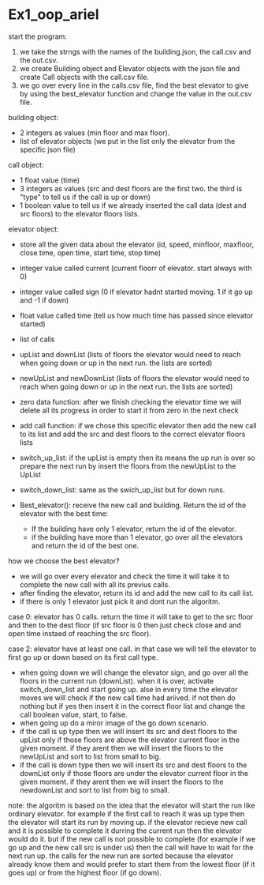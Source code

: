 # Ex1_oop_ariel



start the program:
1. we take the strngs with the names of the building.json, the call.csv and the out.csv.
2. we create Building object and Elevator objects with the json file and create Call objects with the call.csv file.
3. we go over every line in the calls.csv file, find the best elevator to give by using the best_elevator function and change the value in the out.csv file.

building object:
* 2 integers as values (min floor and max floor).
* list of elevator objects (we put in the list only the elevator from the specific json file)

call object:
* 1 float value (time)
* 3 integers as values (src and dest floors are the first two. the third is "type" to tell us if the call is up or down)
* 1 boolean value to tell us if we already inserted the call data (dest and src floors) to the elevator floors lists.

elevator object:
* store all the given data about the elevator (id, speed, minfloor, maxfloor, close time, open time, start time, stop time)
* integer value called current (current floorr of elevator. start always with 0)
* integer value called sign (0 if elevator hadnt started moving. 1 if it go up and -1 if down)
* float value called time (tell us how much time has passed since elevator started)
* list of calls
* upList and downList (lists of floors the elevator would need to reach when going down or up in the next run. the lists are sorted)
* newUpList and newDownList (lists of floors the elevator would need to reach when going down or up in the next run. the lists are sorted)

* zero data function: after we finish checking the elevator time we will delete all its progress in order to start it from zero in the next check
* add call function: if we chose this specific elevator then add the new call to its list and add the src and dest floors to the correct elevator floors lists
* switch_up_list: if the upList is empty then its means the up run is over so prepare the next run by insert the floors from the newUpList to the UpList
* switch_down_list: same as the swich_up_list but for down runs.


* Best_elevator(): receive the new call and building. Return the id of the elevator with the best time:
    * If the building have only 1 elevator, return the id of the elevator.
    * if the building have more than 1 elevator, go over all the elevators and return the id of the best one.

how we choose the best elevator?
* we will go over every elevator and check the time it will take it to complete the new call with all its previus calls.
* after finding the elevator, return its id and add the new call to its call list.
* if there is only 1 elevator just pick it and dont run the algoritm.

case 0: elevator has 0 calls. return the time it will take to get to the src floor and then to the dest floor (if src floor is 0 then just check close and and open time instaed of reaching the src floor).

case 2: elevator have at least one call. in that case we will tell the elevator to first go up or down based on its first call type.

* when going down we will change the elevator sign, and go over all the floors in the current run (downList). when it is over, activate switch_down_list and start going up. alse in every time the elevator moves we will check if the new call time had ariived. if not then do nothing but if yes then insert it in the correct floor list and change the call boolean value, start, to false.
* when going up do a miror image of the go down scenario.
* if the call is up type then we will insert its src and dest floors to the upList only if those floors are above the elevator current floor in the given moment. if they arent then we will insert the floors to the newUpList and sort to list from small to big.
* if the call is down type then we will insert its src and dest floors to the downList only if those floors are under the elevator current floor in the given moment. if they arent then we will insert the floors to the newdownList and sort to list from big to small.

note:
the algoritm is based on the idea that the elevator will start the run like ordinary elevator. for example if the first call to reach it was up type then the elevator will start its run by moving up.
if the elevator recieve new call and it is possible to complete it durring the current run then the elevator would do it. but if the new call is not possible to complete (for example if we go up and the new call src is under us) then the call will have to wait for the next run up.
the calls for the new run are sorted because the elevator already know them and would prefer to start them from the lowest floor (if it goes up) or from the highest floor (if go down).
